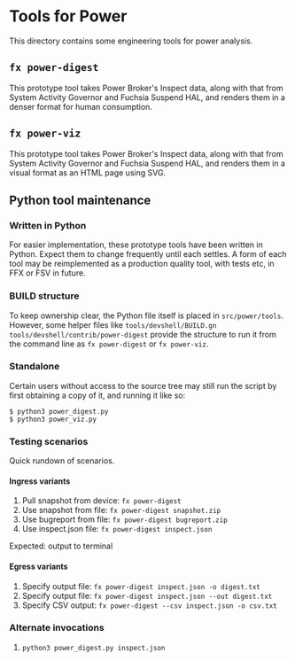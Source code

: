 # Tools for Power

This directory contains some engineering tools for power analysis.

## `fx power-digest`

This prototype tool takes Power Broker's Inspect data, along with
that from System Activity Governor and Fuchsia Suspend HAL,
and renders them in a denser format for human consumption.

## `fx power-viz`

This prototype tool takes Power Broker's Inspect data, along with
that from System Activity Governor and Fuchsia Suspend HAL,
and renders them in a visual format as an HTML page using SVG.

## Python tool maintenance

### Written in Python

For easier implementation, these prototype tools have been written
in Python. Expect them to change frequently until each settles. A form
of each tool may be reimplemented as a production quality tool, with
tests etc, in FFX or FSV in future.

### BUILD structure

To keep ownership clear, the Python file itself is placed in
`src/power/tools`. However, some helper files like `tools/devshell/BUILD.gn`
`tools/devshell/contrib/power-digest` provide the structure to run it
from the command line as `fx power-digest` or `fx power-viz`.

### Standalone

Certain users without access to the source tree may still run the script by
first obtaining a copy of it, and running it like so:

```
$ python3 power_digest.py
$ python3 power_viz.py
```

### Testing scenarios

Quick rundown of scenarios.

#### Ingress variants

1. Pull snapshot from device: `fx power-digest`
1. Use snapshot from file: `fx power-digest snapshot.zip`
1. Use bugreport from file: `fx power-digest bugreport.zip`
1. Use inspect.json file: `fx power-digest inspect.json`

Expected: output to terminal

#### Egress variants

1. Specify output file: `fx power-digest inspect.json -o digest.txt`
1. Specify output file: `fx power-digest inspect.json --out digest.txt`
1. Specify CSV output: `fx power-digest --csv inspect.json -o csv.txt`

### Alternate invocations

1. `python3 power_digest.py inspect.json`
